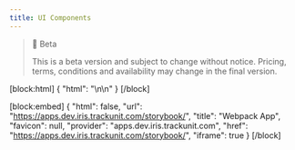 ```yaml
---
title: UI Components
---
```


> 🚧 Beta
> 
> This is a beta version and subject to change without notice. Pricing, terms, conditions and availability may change in the final version.

[block:html]
{
  "html": "\n\n<style>\n  .rdmd-html {\n    display: none;\n    height: 0;\n\t}\n  .rm-SearchToggle {\n  \tdisplay: none;\n  }\n  #content-head{ \n    display:  none; \n  }\n  #content-container {\n    margin: 0;\n  }\n  .markdown-body {\n    height: calc(100vh - 80px);\n    width: 100vw;\n    margin: 0;\n  }\n  \niframe {\n    display: block;       /* iframes are inline by default */\n    border: none;         /* Reset default border */\n    width: 100%;\n    height: 100%;\n    margin: 0 !important;\n}\n</style>"
}
[/block]




[block:embed]
{
  "html": false,
  "url": "https://apps.dev.iris.trackunit.com/storybook/",
  "title": "Webpack App",
  "favicon": null,
  "provider": "apps.dev.iris.trackunit.com",
  "href": "https://apps.dev.iris.trackunit.com/storybook/",
 "iframe": true
}
[/block]